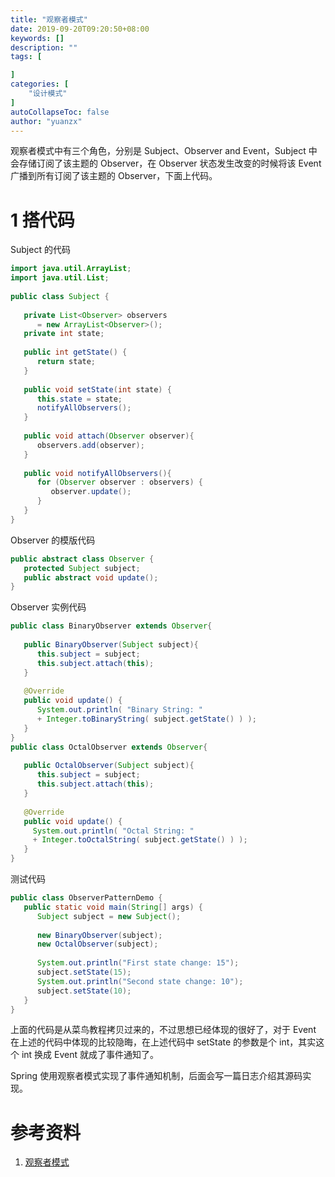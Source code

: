 ```yaml
---
title: "观察者模式"
date: 2019-09-20T09:20:50+08:00
keywords: []
description: ""
tags: [

]
categories: [
    "设计模式"
]
autoCollapseToc: false
author: "yuanzx"
---
```


观察者模式中有三个角色，分别是 Subject、Observer and Event，Subject 中会存储订阅了该主题的 Observer，在 Observer 状态发生改变的时候将该 Event 广播到所有订阅了该主题的 Observer，下面上代码。

# 1 搭代码

Subject 的代码

```java
import java.util.ArrayList;
import java.util.List;
 
public class Subject {
   
   private List<Observer> observers 
      = new ArrayList<Observer>();
   private int state;
 
   public int getState() {
      return state;
   }
 
   public void setState(int state) {
      this.state = state;
      notifyAllObservers();
   }
 
   public void attach(Observer observer){
      observers.add(observer);      
   }
 
   public void notifyAllObservers(){
      for (Observer observer : observers) {
         observer.update();
      }
   }  
}
```

Observer 的模版代码

```java
public abstract class Observer {
   protected Subject subject;
   public abstract void update();
}
```

Observer 实例代码

```java
public class BinaryObserver extends Observer{
 
   public BinaryObserver(Subject subject){
      this.subject = subject;
      this.subject.attach(this);
   }
 
   @Override
   public void update() {
      System.out.println( "Binary String: " 
      + Integer.toBinaryString( subject.getState() ) ); 
   }
}
public class OctalObserver extends Observer{
 
   public OctalObserver(Subject subject){
      this.subject = subject;
      this.subject.attach(this);
   }
 
   @Override
   public void update() {
     System.out.println( "Octal String: " 
     + Integer.toOctalString( subject.getState() ) ); 
   }
}
```

测试代码

```java
public class ObserverPatternDemo {
   public static void main(String[] args) {
      Subject subject = new Subject();
 
      new BinaryObserver(subject);
      new OctalObserver(subject);
 
      System.out.println("First state change: 15");   
      subject.setState(15);
      System.out.println("Second state change: 10");  
      subject.setState(10);
   }
}
```

上面的代码是从菜鸟教程拷贝过来的，不过思想已经体现的很好了，对于 Event 在上述的代码中体现的比较隐晦，在上述代码中 setState 的参数是个 int，其实这个 int 换成 Event 就成了事件通知了。

Spring 使用观察者模式实现了事件通知机制，后面会写一篇日志介绍其源码实现。

# 参考资料

1. [观察者模式](https://www.runoob.com/design-pattern/observer-pattern.html)